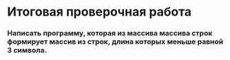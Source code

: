 # Итоговая проверочная работа
###  Написать программу, которая из массива массива строк формирует массив из строк, длина которых меньше равной 3 символа.
